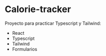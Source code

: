 # Calorie-tracker

Proyecto para practicar Typescript y Tailwind:

- React
- Typescript
- Tailwind
- Formularios
